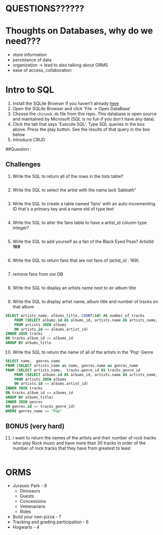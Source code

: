 # QUESTIONS??????

# Thoughts on Databases, why do we need???
- store information
- persistance of data
- organization -> lead to also talking about ORMS
- ease of access, collaboration

# Intro to SQL
1. Install the SQLite Browser if you haven't already [here](http://sqlitebrowser.org/)
2. Open the SQLite Browser and click 'File -> Open DataBase'
3. Choose the `chinook.db` file from this repo. This database is open source and maintained by Microsoft (SQL is no fun if you don't have any data).
4. Click the tab that says 'Execute SQL'. Type SQL queries in the box above. Press the play button. See the results of that query in the box below
5. Introduce CRUD

##Question :

## Challenges
1. Write the SQL to return all of the rows in the tists table?
```sql
```

2. Write the SQL to select the artist with the name lack Sabbath"
```sql
```

3. Write the SQL to create a table named 'fans' with an auto-incrementing ID that's a primary key and a name eld of type text
```sql
```

4. Write the SQL to alter the fans table to have a artist_id column type integer?
```sql
```

5. Write the SQL to add yourself as a fan of the Black Eyed Peas? ArtistId **169**
```sql
```

6. Write the SQL to return fans that are not fans of (artist_id : 169).
```sql
```

7. remove fans from our DB
```sql
```

8. Write the SQL to display an artists name next to eir album title
```sql
```

9. Write the SQL to display artist name, album title and number of tracks on that album
```sql
SELECT artists_name, albums_title, COUNT(id) AS number_of_tracks
	FROM (SELECT albums.id AS albums_id, artists.name AS artists_name, albums.title AS albums_title
	FROM artists JOIN albums
	ON artists.id == albums.artist_id)
INNER JOIN tracks 
ON tracks.album_id == albums_id
GROUP BY albums_title
```

10. Write the SQL to return the name of all of the artists in the 'Pop' Genre
```sql
SELECT name,  genres_name 
FROM (SELECT artists_name as name, genres.name as genres_name
FROM (SELECT artists_name,  tracks.genre_id AS tracks_genre_id
	FROM (SELECT albums.id AS albums_id, artists.name AS artists_name, albums.title AS albums_title
	FROM artists JOIN albums
	ON artists.id == albums.artist_id)
INNER JOIN tracks 
ON tracks.album_id == albums_id
GROUP BY albums_title)
INNER JOIN genres 
ON genres.id == tracks_genre_id)
WHERE genres_name == "Pop"
```

## BONUS (very hard)

11. I want to return the names of the artists and their number of rock tracks
    who play Rock music
    and have more than 30 tracks
    in order of the number of rock tracks that they have
    from greatest to least
```sql
```


# ORMS
- Jurassic Park - 8
	- Dinosaurs
	- Guests
	- Concessions
	- Vetrenarians
	- Rides
- Build your own pizza - 7
- Tracking and grading participation - 6
- Hogwarts - 4